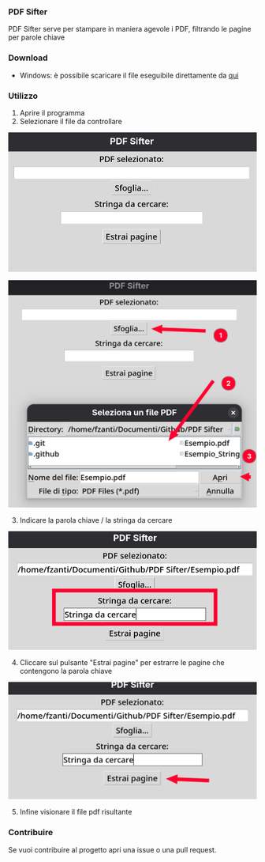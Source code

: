 ### PDF Sifter

PDF Sifter serve per stampare in maniera agevole i PDF, filtrando le pagine per parole chiave

### Download

- Windows: è possibile scaricare il file eseguibile direttamente da [qui](https://github.com/FrancescoZanti/PDF-Sifter/releases)

### Utilizzo

1. Aprire il programma
2. Selezionare il file da controllare

![alt text](image.png)

![alt text](image-1.png)

3. Indicare la parola chiave / la stringa da cercare

![alt text](image-2.png)

4. Cliccare sul pulsante "Estrai pagine" per estrarre le pagine che contengono la parola chiave

![alt text](image-3.png)

5. Infine visionare il file pdf risultante 

### Contribuire

Se vuoi contribuire al progetto apri una issue o una pull request.